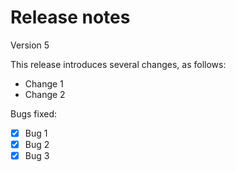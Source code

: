 # Release notes
Version 5

This release introduces several changes, as follows:
- Change 1
- Change 2 

Bugs fixed:
- [x] Bug 1
- [x] Bug 2
- [x] Bug 3
